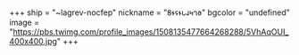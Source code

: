 +++
ship = "~lagrev-nocfep"
nickname = "𐐝𐐮𐐾𐐮𐑊𐐰𐑌𐐻𐐨"
bgcolor = "undefined"
image = "https://pbs.twimg.com/profile_images/1508135477664268288/5VhAqOUI_400x400.jpg"
+++

